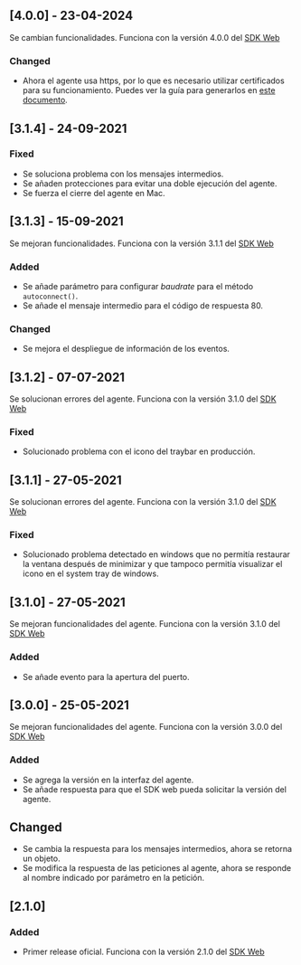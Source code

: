 ## [4.0.0] - 23-04-2024

Se cambian funcionalidades. Funciona con la versión 4.0.0 del [SDK Web](https://github.com/TransbankDevelopers/transbank-pos-sdk-web-js/releases)

### Changed

- Ahora el agente usa https, por lo que es necesario utilizar certificados para su funcionamiento. Puedes ver la guía para generarlos en [este documento](docs/Generacion-certificado.md).

## [3.1.4] - 24-09-2021

### Fixed

- Se soluciona problema con los mensajes intermedios.
- Se añaden protecciones para evitar una doble ejecución del agente.
- Se fuerza el cierre del agente en Mac.

## [3.1.3] - 15-09-2021

Se mejoran funcionalidades. Funciona con la versión 3.1.1 del [SDK Web](https://github.com/TransbankDevelopers/transbank-pos-sdk-web-js/releases/tag/3.1.1)

### Added

- Se añade parámetro para configurar _baudrate_ para el método `autoconnect()`.
- Se añade el mensaje intermedio para el código de respuesta 80.

### Changed

- Se mejora el despliegue de información de los eventos.

## [3.1.2] - 07-07-2021

Se solucionan errores del agente. Funciona con la versión 3.1.0 del [SDK Web](https://github.com/TransbankDevelopers/transbank-pos-sdk-web-js/releases/tag/3.1.0)

### Fixed

- Solucionado problema con el icono del traybar en producción.

## [3.1.1] - 27-05-2021

Se solucionan errores del agente. Funciona con la versión 3.1.0 del [SDK Web](https://github.com/TransbankDevelopers/transbank-pos-sdk-web-js/releases/tag/3.1.0)

### Fixed

- Solucionado problema detectado en windows que no permitía restaurar la ventana después de minimizar y que tampoco permitía visualizar el icono en el system tray de windows.

## [3.1.0] - 27-05-2021

Se mejoran funcionalidades del agente. Funciona con la versión 3.1.0 del [SDK Web](https://github.com/TransbankDevelopers/transbank-pos-sdk-web-js/releases/tag/3.1.0)

### Added

- Se añade evento para la apertura del puerto.

## [3.0.0] - 25-05-2021

Se mejoran funcionalidades del agente. Funciona con la versión 3.0.0 del [SDK Web](https://github.com/TransbankDevelopers/transbank-pos-sdk-web-js/releases/tag/3.0.0) 

### Added

- Se agrega la versión en la interfaz del agente.
- Se añade respuesta para que el SDK web pueda solicitar la versión del agente.

## Changed

- Se cambia la respuesta para los mensajes intermedios, ahora se retorna un objeto.
- Se modifica la respuesta de las peticiones al agente, ahora se responde al nombre indicado por parámetro en la petición.

## [2.1.0]

### Added

- Primer release oficial. Funciona con la versión 2.1.0 del [SDK Web](https://github.com/TransbankDevelopers/transbank-pos-sdk-web-js/releases/tag/2.1.0) 
